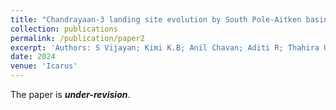 ```yaml
---
title: "Chandrayaan-3 landing site evolution by South Pole-Aitken basin and other impact craters"
collection: publications
permalink: /publication/paper2
excerpt: 'Authors: S Vijayan; Kimi K.B; Anil Chavan; Aditi R; Thahira U; Rama Subramanian V; Rishitosh K sinha; Amitabh .; Santosh Vadawale; Shanmugam M; Mithun N.P.S; Arpit Patel; Amit Basu S; Iyer K.V.; Suresh K; Ajay Prashar; Rima G; Anil Bhardwaj'
date: 2024
venue: 'Icarus'
---
```


The paper is _**under-revision**_.

